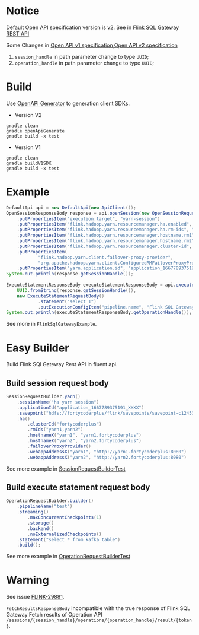 # Notice

Default Open API specification version is v2. See in [Flink SQL Gateway REST API](https://nightlies.apache.org/flink/flink-docs-release-1.17/docs/dev/table/sql-gateway/rest/#rest-api)

Some Changes in [Open API v1 specification](spec/rest_v1_sql_gateway.yml),[Open API v2 specification](spec/rest_v2_sql_gateway.yml)

1. `session_handle` in path parameter change to type `UUID`;
2. `operation_handle` in path parameter change to type `UUID`;

# Build

Use [OpenAPI Generator](https://github.com/OpenAPITools/openapi-generator) to generation client SDKs.

- Version V2

```shell
gradle clean
gradle openApiGenerate
gradle build -x test
```

- Version V1
```shell
gradle clean
gradle buildV1SDK
gradle build -x test
```

# Example

```java
DefaultApi api = new DefaultApi(new ApiClient());
OpenSessionResponseBody response = api.openSession(new OpenSessionRequestBody()
    .putPropertiesItem("execution.target", "yarn-session")
    .putPropertiesItem("flink.hadoop.yarn.resourcemanager.ha.enabled", "true")
    .putPropertiesItem("flink.hadoop.yarn.resourcemanager.ha.rm-ids", "rm1,rm2")
    .putPropertiesItem("flink.hadoop.yarn.resourcemanager.hostname.rm1", "yarn01")
    .putPropertiesItem("flink.hadoop.yarn.resourcemanager.hostname.rm2", "yarn01")
    .putPropertiesItem("flink.hadoop.yarn.resourcemanager.cluster-id", "yarn-cluster")
    .putPropertiesItem(
            "flink.hadoop.yarn.client.failover-proxy-provider",
            "org.apache.hadoop.yarn.client.ConfiguredRMFailoverProxyProvider")
    .putPropertiesItem("yarn.application.id", "application_1667789375191_XXXX"));
System.out.println(response.getSessionHandle());
    
ExecuteStatementResponseBody executeStatementResponseBody = api.executeStatement(
    UUID.fromString(response.getSessionHandle()),
    new ExecuteStatementRequestBody()
            .statement("select 1")
            .putExecutionConfigItem("pipeline.name", "Flink SQL Gateway SDK Example"));
System.out.println(executeStatementResponseBody.getOperationHandle());
```

See more in `FlinkSqlGatewayExample`.

# Easy Builder

Build Flink SQl Gateway Rest API in fluent api.

## Build session request body

```java
SessionRequestBuilder.yarn()
    .sessionName("ha yarn session")
    .applicationId("application_1667789375191_XXXX")
    .savepoint("hdfs://fortycoderplus/flink/savepoints/savepoint-c12453-134defccc7c1")
    .ha()
        .clusterId("fortycoderplus")
        .rmIds("yarn1,yarn2")
        .hostnameX("yarn1", "yarn1.fortycoderplus")
        .hostnameX("yarn2", "yarn2.fortycoderplus")
        .failoverProxyProvider()
        .webappAddressX("yarn1", "http://yarn1.fortycoderplus:8080")
        .webappAddressX("yarn2", "http://yarn2.fortycoderplus:8080")
```
See more example in [SessionRequestBuilderTest](easy-builder/src/test/java/com/fortycoderplus/flink/ext/sqlgateway/SessionRequestBuilderTest.java)

## Build execute statement request body

```java
OperationRequestBuilder.builder()
    .pipelineName("test")
    .streaming()
        .maxConcurrentCheckpoints(1)
        .storage()
        .backend()
        .noExternalizedCheckpoints()
    .statement("select * from kafka_table")
    .build();
```

See more example in [OperationRequestBuilderTest](easy-builder/src/test/java/com/fortycoderplus/flink/ext/sqlgateway/OperationRequestBuilderTest.java)

# Warning

See issue [FLINK-29881](https://issues.apache.org/jira/browse/FLINK-29881).

`FetchResultsResponseBody` incompatible with the true response of Flink SQL Gateway Fetch results of Operation API `/sessions/{session_handle}/operations/{operation_handle}/result/{token}`.
